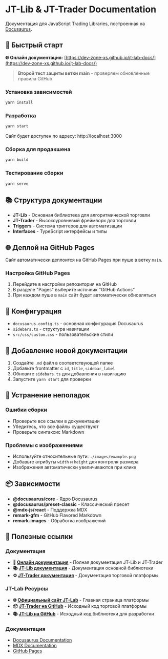 # JT-Lib & JT-Trader Documentation

Документация для JavaScript Trading Libraries, построенная на [Docusaurus](https://docusaurus.io/).

## 🚀 Быстрый старт

**🌐 Онлайн документация:** [https://dev-zone-xs.github.io/jt-lab-docs/](https://dev-zone-xs.github.io/jt-lab-docs/)

> **Второй тест защиты ветки main** - проверяем обновленные правила GitHub

### Установка зависимостей
```bash
yarn install
```

### Разработка
```bash
yarn start
```
Сайт будет доступен по адресу: http://localhost:3000

### Сборка для продакшена
```bash
yarn build
```

### Тестирование сборки
```bash
yarn serve
```

## 📚 Структура документации

- **JT-Lib** - Основная библиотека для алгоритмической торговли
- **JT-Trader** - Высокоуровневый фреймворк для торговли
- **Triggers** - Система триггеров для автоматизации
- **Interfaces** - TypeScript интерфейсы и типы

## 🌐 Деплой на GitHub Pages

Сайт автоматически деплоится на GitHub Pages при пуше в ветку `main`.

### Настройка GitHub Pages

1. Перейдите в настройки репозитория на GitHub
2. В разделе "Pages" выберите источник "GitHub Actions"
3. При каждом пуше в `main` сайт будет автоматически обновляться

## 🔧 Конфигурация

- `docusaurus.config.ts` - основная конфигурация Docusaurus
- `sidebars.ts` - структура навигации
- `src/css/custom.css` - пользовательские стили

## 📝 Добавление новой документации

1. Создайте `.md` файл в соответствующей папке
2. Добавьте frontmatter с `id`, `title`, `sidebar_label`
3. Обновите `sidebars.ts` для добавления в навигацию
4. Запустите `yarn start` для проверки

## 🐛 Устранение неполадок

### Ошибки сборки
- Проверьте все ссылки в документации
- Убедитесь, что все файлы существуют
- Проверьте синтаксис Markdown

### Проблемы с изображениями
- Используйте относительные пути: `./images/example.png`
- Добавьте атрибуты `width` и `height` для контроля размера
- Изображения автоматически увеличиваются при клике

## 📦 Зависимости

- **@docusaurus/core** - Ядро Docusaurus
- **@docusaurus/preset-classic** - Классический пресет
- **@mdx-js/react** - Поддержка MDX
- **remark-gfm** - GitHub Flavored Markdown
- **remark-images** - Обработка изображений

## 🔗 Полезные ссылки

### Документация
- **📖 [Онлайн документация](https://dev-zone-xs.github.io/jt-lab-docs/)** - Полная документация JT-Lib и JT-Trader
- **📚 [JT-Lib документация](https://dev-zone-xs.github.io/jt-lab-docs/docs/jt-lib/)** - Документация основной библиотеки
- **⚙️ [JT-Trader документация](https://dev-zone-xs.github.io/jt-lab-docs/docs/jt-trader/)** - Документация торговой платформы

### JT-Lab Ресурсы
- **🌐 [Официальный сайт JT-Lab](https://jt-lab.com)** - Главная страница платформы
- **📦 [JT-Trader на GitHub](https://github.com/jt-lab-com/jt-trader)** - Исходный код торговой платформы
- **📚 [JT-Lib на GitHub](https://github.com/jt-lab-com/jt-lib)** - Исходный код библиотеки для разработки

### Документация
- [Docusaurus Documentation](https://docusaurus.io/docs)
- [MDX Documentation](https://mdxjs.com/)
- [GitHub Pages](https://pages.github.com/)
